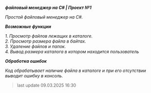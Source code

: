 ***файловый менеджер на C# | Проект №1***


 *Простой файловый менеджер на C#.*

***Возможные функции***

*1. Просмотр файлов лежащих в каталоге.* <br>
*2. Просмотр размера файла в байтах.* <br>
*3. Удаление файлов и папок.* <br>
*4. Вывод размера каталога в котором находится пользователь*

***Обработка ошибок***

 *Код обрабатывает наличие файла в каталоге и при его отсутствии выводит ошибку в консоль.*

> last update 09.03.2025 16:30